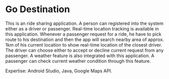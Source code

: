 # Go Destination 

This is an ride sharing application. A person can registered into the system either as a driver or passenger. 
Real-time location tracking is available in this application. Whenever a passenger request for a ride, he have to pick route to his destination and then the app will search nearby area of approx. 1km of his current location to show real-time location of the closest driver. The driver can choose either to accept or decline current request from any passenger.
A weather feature is also integrated with this application. A passenger can check current weather condition through this feature.

Expertise: Android Studio, Java, Google Maps API.

